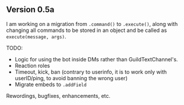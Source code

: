 ## Version 0.5a
I am working on a migration from `.command()` to `.execute()`, along with changing all commands to be stored in an object and be called as `execute(message, args)`. 

TODO:
- Logic for using the bot inside DMs rather than GuildTextChannel's.
- Reaction roles
- Timeout, kick, ban (contrary to userinfo, it is to work only with userID/ping, to avoid banning the wrong user)
- Migrate embeds to `.addField`

Rewordings, bugfixes, enhancements, etc.
